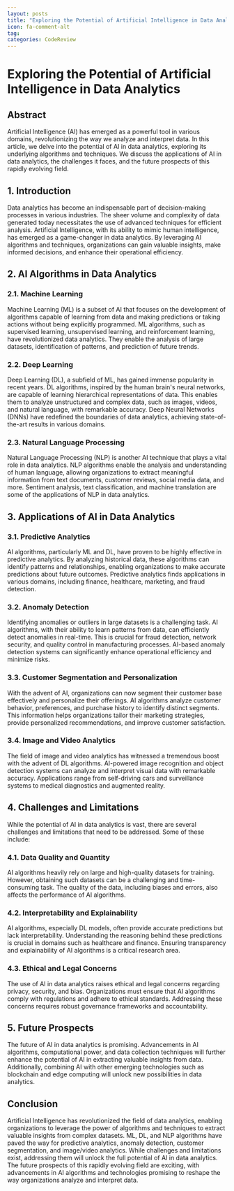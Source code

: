 ```yaml
---
layout: posts
title: "Exploring the Potential of Artificial Intelligence in Data Analytics"
icon: fa-comment-alt
tag:
categories: CodeReview
---
```



# Exploring the Potential of Artificial Intelligence in Data Analytics

## Abstract
Artificial Intelligence (AI) has emerged as a powerful tool in various domains, revolutionizing the way we analyze and interpret data. In this article, we delve into the potential of AI in data analytics, exploring its underlying algorithms and techniques. We discuss the applications of AI in data analytics, the challenges it faces, and the future prospects of this rapidly evolving field.

## 1. Introduction
Data analytics has become an indispensable part of decision-making processes in various industries. The sheer volume and complexity of data generated today necessitates the use of advanced techniques for efficient analysis. Artificial Intelligence, with its ability to mimic human intelligence, has emerged as a game-changer in data analytics. By leveraging AI algorithms and techniques, organizations can gain valuable insights, make informed decisions, and enhance their operational efficiency.

## 2. AI Algorithms in Data Analytics
### 2.1. Machine Learning
Machine Learning (ML) is a subset of AI that focuses on the development of algorithms capable of learning from data and making predictions or taking actions without being explicitly programmed. ML algorithms, such as supervised learning, unsupervised learning, and reinforcement learning, have revolutionized data analytics. They enable the analysis of large datasets, identification of patterns, and prediction of future trends.

### 2.2. Deep Learning
Deep Learning (DL), a subfield of ML, has gained immense popularity in recent years. DL algorithms, inspired by the human brain's neural networks, are capable of learning hierarchical representations of data. This enables them to analyze unstructured and complex data, such as images, videos, and natural language, with remarkable accuracy. Deep Neural Networks (DNNs) have redefined the boundaries of data analytics, achieving state-of-the-art results in various domains.

### 2.3. Natural Language Processing
Natural Language Processing (NLP) is another AI technique that plays a vital role in data analytics. NLP algorithms enable the analysis and understanding of human language, allowing organizations to extract meaningful information from text documents, customer reviews, social media data, and more. Sentiment analysis, text classification, and machine translation are some of the applications of NLP in data analytics.

## 3. Applications of AI in Data Analytics
### 3.1. Predictive Analytics
AI algorithms, particularly ML and DL, have proven to be highly effective in predictive analytics. By analyzing historical data, these algorithms can identify patterns and relationships, enabling organizations to make accurate predictions about future outcomes. Predictive analytics finds applications in various domains, including finance, healthcare, marketing, and fraud detection.

### 3.2. Anomaly Detection
Identifying anomalies or outliers in large datasets is a challenging task. AI algorithms, with their ability to learn patterns from data, can efficiently detect anomalies in real-time. This is crucial for fraud detection, network security, and quality control in manufacturing processes. AI-based anomaly detection systems can significantly enhance operational efficiency and minimize risks.

### 3.3. Customer Segmentation and Personalization
With the advent of AI, organizations can now segment their customer base effectively and personalize their offerings. AI algorithms analyze customer behavior, preferences, and purchase history to identify distinct segments. This information helps organizations tailor their marketing strategies, provide personalized recommendations, and improve customer satisfaction.

### 3.4. Image and Video Analytics
The field of image and video analytics has witnessed a tremendous boost with the advent of DL algorithms. AI-powered image recognition and object detection systems can analyze and interpret visual data with remarkable accuracy. Applications range from self-driving cars and surveillance systems to medical diagnostics and augmented reality.

## 4. Challenges and Limitations
While the potential of AI in data analytics is vast, there are several challenges and limitations that need to be addressed. Some of these include:

### 4.1. Data Quality and Quantity
AI algorithms heavily rely on large and high-quality datasets for training. However, obtaining such datasets can be a challenging and time-consuming task. The quality of the data, including biases and errors, also affects the performance of AI algorithms.

### 4.2. Interpretability and Explainability
AI algorithms, especially DL models, often provide accurate predictions but lack interpretability. Understanding the reasoning behind these predictions is crucial in domains such as healthcare and finance. Ensuring transparency and explainability of AI algorithms is a critical research area.

### 4.3. Ethical and Legal Concerns
The use of AI in data analytics raises ethical and legal concerns regarding privacy, security, and bias. Organizations must ensure that AI algorithms comply with regulations and adhere to ethical standards. Addressing these concerns requires robust governance frameworks and accountability.

## 5. Future Prospects
The future of AI in data analytics is promising. Advancements in AI algorithms, computational power, and data collection techniques will further enhance the potential of AI in extracting valuable insights from data. Additionally, combining AI with other emerging technologies such as blockchain and edge computing will unlock new possibilities in data analytics.

## Conclusion
Artificial Intelligence has revolutionized the field of data analytics, enabling organizations to leverage the power of algorithms and techniques to extract valuable insights from complex datasets. ML, DL, and NLP algorithms have paved the way for predictive analytics, anomaly detection, customer segmentation, and image/video analytics. While challenges and limitations exist, addressing them will unlock the full potential of AI in data analytics. The future prospects of this rapidly evolving field are exciting, with advancements in AI algorithms and technologies promising to reshape the way organizations analyze and interpret data.